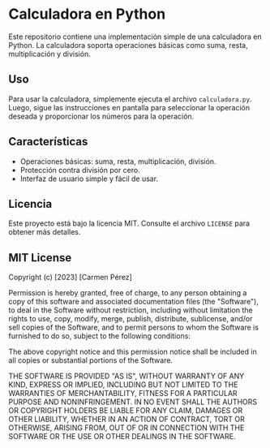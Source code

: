 # Calculadora en Python

Este repositorio contiene una implementación simple de una calculadora en Python. La calculadora soporta operaciones básicas como suma, resta, multiplicación y división.

## Uso

Para usar la calculadora, simplemente ejecuta el archivo `calculadora.py`. Luego, sigue las instrucciones en pantalla para seleccionar la operación deseada y proporcionar los números para la operación.

## Características

- Operaciones básicas: suma, resta, multiplicación, división.
- Protección contra división por cero.
- Interfaz de usuario simple y fácil de usar.

## Licencia

Este proyecto está bajo la licencia MIT. Consulte el archivo `LICENSE` para obtener más detalles.

## MIT License

Copyright (c) [2023] [Carmen Pérez]

Permission is hereby granted, free of charge, to any person obtaining a copy
of this software and associated documentation files (the "Software"), to deal
in the Software without restriction, including without limitation the rights
to use, copy, modify, merge, publish, distribute, sublicense, and/or sell
copies of the Software, and to permit persons to whom the Software is
furnished to do so, subject to the following conditions:

The above copyright notice and this permission notice shall be included in all
copies or substantial portions of the Software.

THE SOFTWARE IS PROVIDED "AS IS", WITHOUT WARRANTY OF ANY KIND, EXPRESS OR
IMPLIED, INCLUDING BUT NOT LIMITED TO THE WARRANTIES OF MERCHANTABILITY,
FITNESS FOR A PARTICULAR PURPOSE AND NONINFRINGEMENT. IN NO EVENT SHALL THE
AUTHORS OR COPYRIGHT HOLDERS BE LIABLE FOR ANY CLAIM, DAMAGES OR OTHER
LIABILITY, WHETHER IN AN ACTION OF CONTRACT, TORT OR OTHERWISE, ARISING FROM,
OUT OF OR IN CONNECTION WITH THE SOFTWARE OR THE USE OR OTHER DEALINGS IN THE
SOFTWARE.